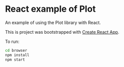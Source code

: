 # React example of Plot

An example of using the Plot library with React.

This is project was bootstrapped with [Create React App](https://github.com/facebook/create-react-app).

To run:

```bash
cd browser
npm install
npm start
```
